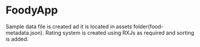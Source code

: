 # FoodyApp

Sample data file is created ad it is located in assets folder(food-metadata.json).
Rating system is created using RXJs as required and sorting is added.

